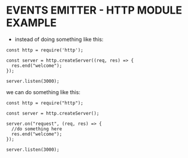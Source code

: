 # EVENTS EMITTER - HTTP MODULE EXAMPLE

- instead of doing something like this:

```
const http = require('http');

const server = http.createServer((req, res) => {
  res.end("welcome");
});

server.listen(3000);
```

we can do something like this:

```
const http = require("http");

const server = http.createServer();

server.on("request", (req, res) => {
  //do something here
  res.end("welcome");
});

server.listen(3000);
```
